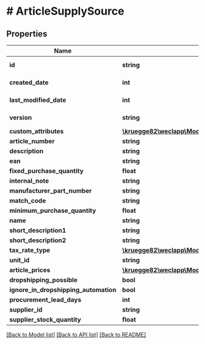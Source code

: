 # # ArticleSupplySource

## Properties

Name | Type | Description | Notes
------------ | ------------- | ------------- | -------------
**id** | **string** |  | [optional] [readonly]
**created_date** | **int** |  | [optional] [readonly]
**last_modified_date** | **int** |  | [optional] [readonly]
**version** | **string** |  | [optional] [readonly]
**custom_attributes** | [**\kruegge82\weclapp\Model\CustomAttribute[]**](CustomAttribute.md) |  | [optional]
**article_number** | **string** |  | [optional]
**description** | **string** |  | [optional]
**ean** | **string** |  | [optional]
**fixed_purchase_quantity** | **float** |  | [optional]
**internal_note** | **string** |  | [optional]
**manufacturer_part_number** | **string** |  | [optional]
**match_code** | **string** |  | [optional]
**minimum_purchase_quantity** | **float** |  | [optional]
**name** | **string** |  | [optional]
**short_description1** | **string** |  | [optional]
**short_description2** | **string** |  | [optional]
**tax_rate_type** | [**\kruegge82\weclapp\Model\TaxRateType**](TaxRateType.md) |  | [optional]
**unit_id** | **string** |  | [optional]
**article_prices** | [**\kruegge82\weclapp\Model\ArticlePriceWithoutSalesChannel[]**](ArticlePriceWithoutSalesChannel.md) |  | [optional]
**dropshipping_possible** | **bool** |  | [optional]
**ignore_in_dropshipping_automation** | **bool** |  | [optional]
**procurement_lead_days** | **int** |  | [optional]
**supplier_id** | **string** |  | [optional]
**supplier_stock_quantity** | **float** |  | [optional]

[[Back to Model list]](../../README.md#models) [[Back to API list]](../../README.md#endpoints) [[Back to README]](../../README.md)
